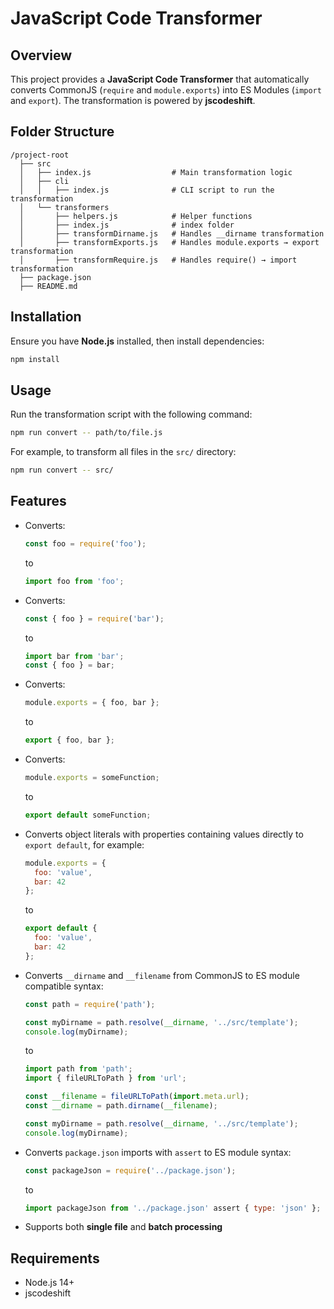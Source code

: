 # JavaScript Code Transformer

## Overview
This project provides a **JavaScript Code Transformer** that automatically converts CommonJS (`require` and `module.exports`) into ES Modules (`import` and `export`). The transformation is powered by **jscodeshift**.

## Folder Structure
```
/project-root
  ├── src
  │   ├── index.js                  # Main transformation logic
  │   ├── cli
  │   │   ├── index.js              # CLI script to run the transformation
  │   └── transformers
  │       ├── helpers.js            # Helper functions
  │       ├── index.js              # index folder
  │       ├── transformDirname.js   # Handles __dirname transformation
  │       ├── transformExports.js   # Handles module.exports → export transformation
  │       ├── transformRequire.js   # Handles require() → import transformation
  ├── package.json
  ├── README.md
```

## Installation
Ensure you have **Node.js** installed, then install dependencies:
```bash
npm install
```

## Usage
Run the transformation script with the following command:
```bash
npm run convert -- path/to/file.js
```
For example, to transform all files in the `src/` directory:
```bash
npm run convert -- src/
```

## Features
- Converts:
  ```js
  const foo = require('foo');
  ```
  to
  ```js
  import foo from 'foo';
  ```

- Converts:
  ```js
  const { foo } = require('bar');
  ```
  to
  ```js
  import bar from 'bar';
  const { foo } = bar;
  ```

- Converts:
  ```js
  module.exports = { foo, bar };
  ```
  to
  ```js
  export { foo, bar };
  ```

- Converts:
  ```js
  module.exports = someFunction;
  ```
  to
  ```js
  export default someFunction;
  ```

- Converts object literals with properties containing values directly to `export default`, for example:
  ```js
  module.exports = {
    foo: 'value',
    bar: 42
  };
  ```
  to
  ```js
  export default {
    foo: 'value',
    bar: 42
  };
  ```

- Converts `__dirname` and `__filename` from CommonJS to ES module compatible syntax:
  ```js
  const path = require('path');

  const myDirname = path.resolve(__dirname, '../src/template');
  console.log(myDirname);
  ```
  to
  ```js
  import path from 'path';
  import { fileURLToPath } from 'url';

  const __filename = fileURLToPath(import.meta.url);
  const __dirname = path.dirname(__filename);

  const myDirname = path.resolve(__dirname, '../src/template');
  console.log(myDirname);
  ```

- Converts `package.json` imports with `assert` to ES module syntax:
  ```js
  const packageJson = require('../package.json');
  ```
  to
  ```js
  import packageJson from '../package.json' assert { type: 'json' };
  ```

- Supports both **single file** and **batch processing**



## Requirements
- Node.js 14+
- jscodeshift
